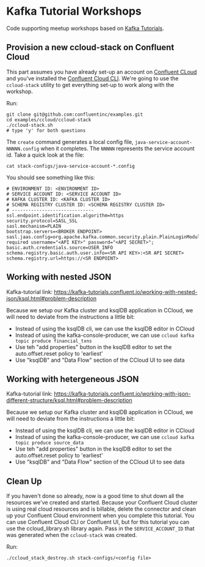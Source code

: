 # Kafka Tutorial Workshops

Code supporting meetup workshops based on [Kafka Tutorials](https://kafka-tutorials.confluent.io/).

##  Provision a new ccloud-stack on Confluent Cloud

This part assumes you have already set-up an account on [Confluent CLoud](https://confluent.cloud/) and you've installed the [Confluent Cloud CLI](https://docs.confluent.io/ccloud-cli/current/install.html). We're going to use the `ccloud-stack` utility to get everything set-up to work along with the workshop. 

Run:
```
git clone git@github.com:confluentinc/examples.git
cd examples/ccloud/ccloud-stack
./ccloud-stack.sh
# type 'y' for both questions
```

The `create` command generates a local config file, `java-service-account-NNNNN.config` when it completes. The `NNNNN` represents the service account id.  Take a quick look at the file:

```
cat stack-configs/java-service-account-*.config
```

You should see something like this:

```
# ENVIRONMENT ID: <ENVIRONMENT ID>
# SERVICE ACCOUNT ID: <SERVICE ACCOUNT ID>
# KAFKA CLUSTER ID: <KAFKA CLUSTER ID>
# SCHEMA REGISTRY CLUSTER ID: <SCHEMA REGISTRY CLUSTER ID>
# ------------------------------
ssl.endpoint.identification.algorithm=https
security.protocol=SASL_SSL
sasl.mechanism=PLAIN
bootstrap.servers=<BROKER ENDPOINT>
sasl.jaas.config=org.apache.kafka.common.security.plain.PlainLoginModule required username="<API KEY>" password="<API SECRET>";
basic.auth.credentials.source=USER_INFO
schema.registry.basic.auth.user.info=<SR API KEY>:<SR API SECRET>
schema.registry.url=https://<SR ENDPOINT>
```

## Working with nested JSON
Kafka-tutorial link: https://kafka-tutorials.confluent.io/working-with-nested-json/ksql.html#problem-description

Because we setup our Kafka cluster and ksqlDB application in CCloud, we will need to deviate from the instructions a little bit:

- Instead of using the ksqlDB cli, we can use the ksqlDB editor in CCloud
- Instead of using the kafka-console-producer, we can use `ccloud kafka topic produce financial_txns`
- Use teh "add properties" button in the ksqlDB editor to set the auto.offset.reset policy to 'earliest'
- Use "ksqlDB" and "Data Flow" section of the CCloud UI to see data 


## Working with hetergeneous JSON
Kafka-tutorial link: https://kafka-tutorials.confluent.io/working-with-json-different-structure/ksql.html#problem-description

Because we setup our Kafka cluster and ksqlDB application in CCloud, we will need to deviate from the instructions a little bit:

- Instead of using the ksqlDB cli, we can use the ksqlDB editor in CCloud
- Instead of using the kafka-console-producer, we can use `ccloud kafka topic produce source_data`
- Use teh "add properties" button in the ksqlDB editor to set the auto.offset.reset policy to 'earliest'
- Use "ksqlDB" and "Data Flow" section of the CCloud UI to see data 


##  Clean Up

If you haven't done so already, now is a good time to shut down all the resources we've created and started.  Because your Confluent Cloud cluster is using real cloud resources and is billable, delete the connector and clean up your Confluent Cloud environment when you complete this tutorial. You can use Confluent Cloud CLI or Confluent UI, but for this tutorial you can use the ccloud_library.sh library again. Pass in the `SERVICE_ACCOUNT_ID` that was generated when the `ccloud-stack` was created.

Run:

```
./ccloud_stack_destroy.sh stack-configs/<config file>
```


